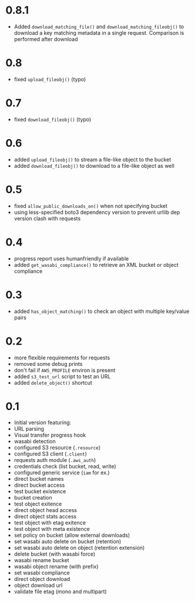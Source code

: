 # 0.8.1

- Added `download_matching_file()` and `download_matching_fileobj()` to download a key
  matching metadata in a single request. Comparison is performed after download

# 0.8

- fixed `upload_fileobj()` (typo)

# 0.7

- fixed `download_fileobj()` (typo)

# 0.6

- added `upload_fileobj()` to stream a file-like object to the bucket
- added `download_fileobj()` to download to a file-like object as well

# 0.5

* fixed `allow_public_downloads_on()` when not specifying bucket
* using less-specified boto3 dependency version to prevent urllib dep version clash with requests

# 0.4

* progress report uses humanfriendly if available
* added `get_wasabi_compliance()` to retrieve an XML bucket or object compliance

# 0.3

* added `has_object_matching()` to check an object with multiple key/value pairs

# 0.2

* more flexible requirements for requests
* removed some debug prints
* don't fail if `AWS_PROFILE` environ is present
* added `s3_test_url` script to test an URL
* added `delete_object()` shortcut

# 0.1

* Initial version featuring:
 * URL parsing
 * Visual transfer progress hook
 * wasabi detection
 * configured S3 resource (`.resource`)
 * configured S3 client (`.client`)
 * requests auth module (`.aws_auth`)
 * credentials check (list bucket, read, write)
 * configured generic service (`iam` for ex.)
 * direct bucket names
 * direct bucket access
 * test bucket existence
 * bucket creation
 * test object exitence
 * direct object head access
 * direct object stats access
 * test object with etag exitence
 * test object with meta existence
 * set policy on bucket (allow external downloads)
 * set wasabi auto delete on bucket (retention)
 * set wasabi auto delete on object (retention extension)
 * delete bucket (with wasabi force)
 * wasabi rename bucket
 * wasabi object rename (with prefix)
 * set wasabi compliance
 * direct object download
 * object download url
 * validate file etag (mono and multipart)


